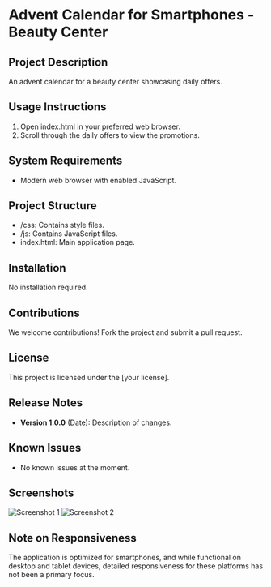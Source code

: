 # Advent Calendar for Smartphones - Beauty Center

## Project Description

An advent calendar for a beauty center showcasing daily offers.

## Usage Instructions

1. Open index.html in your preferred web browser.
2. Scroll through the daily offers to view the promotions.

## System Requirements

- Modern web browser with enabled JavaScript.

## Project Structure

- /css: Contains style files.
- /js: Contains JavaScript files.
- index.html: Main application page.

## Installation

No installation required.

## Contributions

We welcome contributions! Fork the project and submit a pull request.

## License

This project is licensed under the [your license].

## Release Notes

- **Version 1.0.0** (Date): Description of changes.

## Known Issues

- No known issues at the moment.

## Screenshots

![Screenshot 1](src/img/Screenshots/Screenshot1.png)
![Screenshot 2](src/img/Screenshots/Screenshot2.png)

## Note on Responsiveness

The application is optimized for smartphones, and while functional on desktop and tablet devices, detailed responsiveness for these platforms has not been a primary focus.
